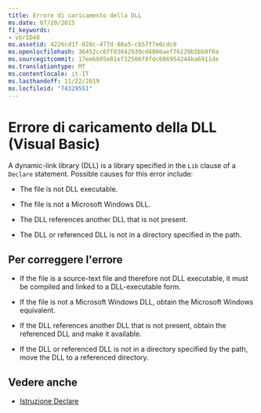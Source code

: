 ```yaml
---
title: Errore di caricamento della DLL
ms.date: 07/20/2015
f1_keywords:
- vbrID48
ms.assetid: 4226cd1f-028c-477d-88a5-cb57f7e0cdc8
ms.openlocfilehash: 36452cc6ff03042939cd4066aef76129b5bb8f0a
ms.sourcegitcommit: 17ee6605e01ef32506f8fdc686954244ba6911de
ms.translationtype: MT
ms.contentlocale: it-IT
ms.lasthandoff: 11/22/2019
ms.locfileid: "74329551"
---
```

# <a name="error-in-loading-dll-visual-basic"></a>Errore di caricamento della DLL (Visual Basic)
A dynamic-link library (DLL) is a library specified in the `Lib` clause of a `Declare` statement. Possible causes for this error include:  
  
- The file is not DLL executable.  
  
- The file is not a Microsoft Windows DLL.  
  
- The DLL references another DLL that is not present.  
  
- The DLL or referenced DLL is not in a directory specified in the path.  
  
## <a name="to-correct-this-error"></a>Per correggere l'errore  
  
- If the file is a source-text file and therefore not DLL executable, it must be compiled and linked to a DLL-executable form.  
  
- If the file is not a Microsoft Windows DLL, obtain the Microsoft Windows equivalent.  
  
- If the DLL references another DLL that is not present, obtain the referenced DLL and make it available.  
  
- If the DLL or referenced DLL is not in a directory specified by the path, move the DLL to a referenced directory.  
  
## <a name="see-also"></a>Vedere anche

- [Istruzione Declare](../../../visual-basic/language-reference/statements/declare-statement.md)
